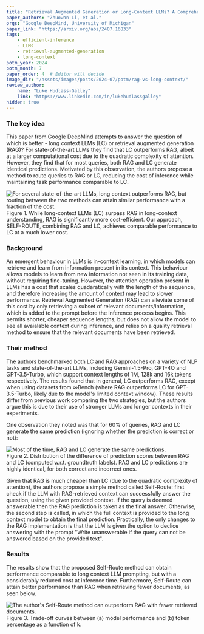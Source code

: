 ```yaml
---
title: "Retrieval Augmented Generation or Long-Context LLMs? A Comprehensive Study and Hybrid Approach"
paper_authors: "Zhuowan Li, et al."
orgs: "Google DeepMind, University of Michigan"
paper_link: "https://arxiv.org/abs/2407.16833"
tags:
    - efficient-inference
    - LLMs
    - retrieval-augmented-generation
    - long-context
potm_year: 2024
potm_month: 7
paper_order: 4  # Editor will decide
image_dir: "/assets/images/posts/2024-07/potm/rag-vs-long-context/"
review_author:
    name: "Luke Hudlass-Galley"
    link: "https://www.linkedin.com/in/lukehudlassgalley"
hidden: true
---
```



### The key idea

This paper from Google DeepMind attempts to answer the question of which is better - long context LLMs (LC) or retrieval augmented generation (RAG)? For state-of-the-art LLMs they find that LC outperforms RAG, albeit at a larger computational cost due to the quadratic complexity of attention. However, they find that for most queries, both RAG and LC generate identical predictions. Motivated by this observation, the authors propose a method to route queries to RAG or LC, reducing the cost of inference while maintaining task performance comparable to LC.

<img src="{{ page.image_dir | append: 'method-comparison.png' | relative_url }}" alt="For several state-of-the-art LLMs, long context outperforms RAG, but routing between the two methods can attain similar performance with a fraction of the cost.">
<figcaption>Figure 1. While long-context LLMs (LC) surpass RAG in long-context understanding, RAG is significantly more cost-efficient. Our approach, SELF-ROUTE, combining RAG and LC, achieves comparable performance to LC at a much lower cost.</figcaption>

### Background

An emergent behaviour in LLMs is in-context learning, in which models can retrieve and learn from information present in its context. This behaviour allows models to learn from new information not seen in its training data, without requiring fine-tuning. However, the attention operation present in LLMs has a cost that scales quadaratically with the length of the sequence, and therefore increasing the amount of context may lead to slower performance. Retrieval Augmented Generation (RAG) can alleviate some of this cost by only retrieving a subset of relevant documents/information, which is added to the prompt before the inference process begins. This permits shorter, cheaper sequence lengths, but does not allow the model to see all avaialable context during inference, and relies on a quality retrieval method to ensure that the relevant documents have been retrieved.

### Their method

The authors benchmarked both LC and RAG approaches on a variety of NLP tasks and state-of-the-art LLMs, including Gemini-1.5-Pro, GPT-4O and GPT-3.5-Turbo, which support context lengths of 1M, 128k and 16k tokens respectively. The results found that in general, LC outperforms RAG, except when using datasets from $`\infty`$Bench (where RAG outperforms LC for GPT-3.5-Turbo, likely due to the model's limited context window). These results differ from previous work comparing the two strategies, but the authors argue this is due to their use of stronger LLMs and longer contexts in their experiments.

One observation they noted was that for 60% of queries, RAG and LC generate the same prediction (ignoring whether the prediction is correct or not):

<img src="{{ page.image_dir | append: 'prediction-distribution.png' | relative_url }}" alt="Most of the time, RAG and LC generate the same predictions.">
<figcaption>Figure 2. Distribution of the difference of prediction scores between RAG and LC (computed w.r.t. groundtruth labels). RAG and LC predictions are highly identical, for both correct and incorrect ones.</figcaption>

Given that RAG is much cheaper than LC (due to the quadratic complexity of attention), the authors propose a simple method called Self-Route: first check if the LLM with RAG-retrieved context can successfully answer the question, using the given provided context. If the query is deemed answerable then the RAG prediction is taken as the final answer. Otherwise, the second step is called, in which the full context is provided to the long context model to obtain the final prediction. Practically, the only changes to the RAG implementation is that the LLM is given the option to declice answering with the prompt "Write unanswerable if the query can not be answered based on the provided text".


### Results

The results show that the proposed Self-Route method can obtain performance comparable to long context LLM prompting, but with a considerably reduced cost at inference time. Furthermore, Self-Route can attain better performance than RAG when retrieving fewer documents, as seen below.

<img src="{{ page.image_dir | append: 'top-k-ablation.png' | relative_url }}" alt="The author's Self-Route method can outperform RAG with fewer retrieved documents.">
<figcaption>Figure 3. Trade-off curves between (a) model performance and (b) token percentage as a function of k.</figcaption>

